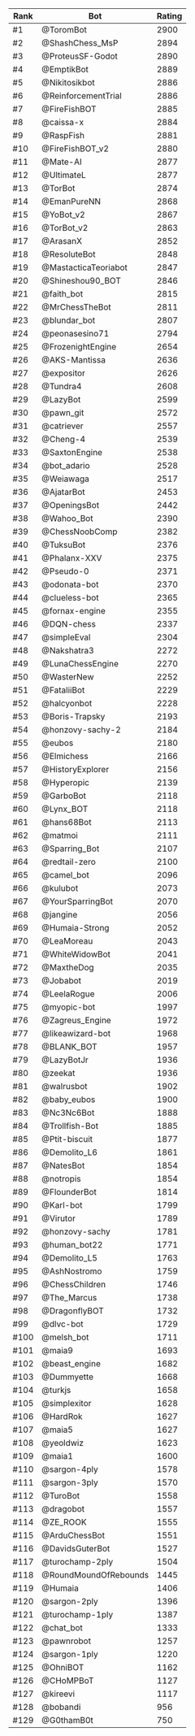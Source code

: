 Rank|Bot|Rating
---|---|---
#1|@ToromBot|2900
#2|@ShashChess_MsP|2894
#3|@ProteusSF-Godot|2890
#4|@EmptikBot|2889
#5|@Nikitosikbot|2886
#6|@ReinforcementTrial|2886
#7|@FireFishBOT|2885
#8|@caissa-x|2884
#9|@RaspFish|2881
#10|@FireFishBOT_v2|2880
#11|@Mate-AI|2877
#12|@UltimateL|2877
#13|@TorBot|2874
#14|@EmanPureNN|2868
#15|@YoBot_v2|2867
#16|@TorBot_v2|2863
#17|@ArasanX|2852
#18|@ResoluteBot|2848
#19|@MastacticaTeoriabot|2847
#20|@Shineshou90_BOT|2846
#21|@faith_bot|2815
#22|@MrChessTheBot|2811
#23|@blundar_bot|2807
#24|@peonasesino71|2794
#25|@FrozenightEngine|2654
#26|@AKS-Mantissa|2636
#27|@expositor|2626
#28|@Tundra4|2608
#29|@LazyBot|2599
#30|@pawn_git|2572
#31|@catriever|2557
#32|@Cheng-4|2539
#33|@SaxtonEngine|2538
#34|@bot_adario|2528
#35|@Weiawaga|2517
#36|@AjatarBot|2453
#37|@OpeningsBot|2442
#38|@Wahoo_Bot|2390
#39|@ChessNoobComp|2382
#40|@TuksuBot|2376
#41|@Phalanx-XXV|2375
#42|@Pseudo-0|2371
#43|@odonata-bot|2370
#44|@clueless-bot|2365
#45|@fornax-engine|2355
#46|@DQN-chess|2337
#47|@simpleEval|2304
#48|@Nakshatra3|2272
#49|@LunaChessEngine|2270
#50|@WasterNew|2252
#51|@FataliiBot|2229
#52|@halcyonbot|2228
#53|@Boris-Trapsky|2193
#54|@honzovy-sachy-2|2184
#55|@eubos|2180
#56|@Elmichess|2166
#57|@HistoryExplorer|2156
#58|@Hyperopic|2139
#59|@GarboBot|2118
#60|@Lynx_BOT|2118
#61|@hans68Bot|2113
#62|@matmoi|2111
#63|@Sparring_Bot|2107
#64|@redtail-zero|2100
#65|@camel_bot|2096
#66|@kulubot|2073
#67|@YourSparringBot|2070
#68|@jangine|2056
#69|@Humaia-Strong|2052
#70|@LeaMoreau|2043
#71|@WhiteWidowBot|2041
#72|@MaxtheDog|2035
#73|@Jobabot|2019
#74|@LeelaRogue|2006
#75|@myopic-bot|1997
#76|@Zagreus_Engine|1972
#77|@likeawizard-bot|1968
#78|@BLANK_BOT|1957
#79|@LazyBotJr|1936
#80|@zeekat|1936
#81|@walrusbot|1902
#82|@baby_eubos|1900
#83|@Nc3Nc6Bot|1888
#84|@Trollfish-Bot|1885
#85|@Ptit-biscuit|1877
#86|@Demolito_L6|1861
#87|@NatesBot|1854
#88|@notropis|1854
#89|@FlounderBot|1814
#90|@Karl-bot|1799
#91|@Virutor|1789
#92|@honzovy-sachy|1781
#93|@human_bot22|1771
#94|@Demolito_L5|1763
#95|@AshNostromo|1759
#96|@ChessChildren|1746
#97|@The_Marcus|1738
#98|@DragonflyBOT|1732
#99|@dlvc-bot|1729
#100|@melsh_bot|1711
#101|@maia9|1693
#102|@beast_engine|1682
#103|@Dummyette|1668
#104|@turkjs|1658
#105|@simplexitor|1628
#106|@HardRok|1627
#107|@maia5|1627
#108|@yeoldwiz|1623
#109|@maia1|1600
#110|@sargon-4ply|1578
#111|@sargon-3ply|1570
#112|@TuroBot|1558
#113|@dragobot|1557
#114|@ZE_ROOK|1555
#115|@ArduChessBot|1551
#116|@DavidsGuterBot|1527
#117|@turochamp-2ply|1504
#118|@RoundMoundOfRebounds|1445
#119|@Humaia|1406
#120|@sargon-2ply|1396
#121|@turochamp-1ply|1387
#122|@chat_bot|1333
#123|@pawnrobot|1257
#124|@sargon-1ply|1220
#125|@OhniBOT|1162
#126|@CHoMPBoT|1127
#127|@kireevi|1117
#128|@bobandi|956
#129|@G0thamB0t|750
